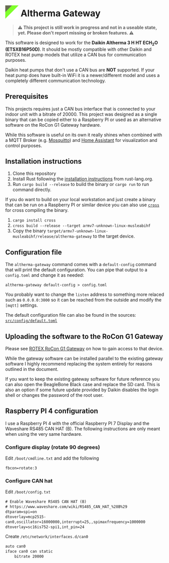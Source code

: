 # <img src="logo.svg" height="64px" style="height: 1.5em; vertical-align: bottom"> Altherma Gateway

> **⚠️ This project is still work in progress and not in a useable state, yet. Please don't report missing or broken features. ⚠️**

This software is designed to work for the **Daikin Altherma 3 H HT ECH<sub>2</sub>O (ETSXB16P50D)**. It should be mostly compatible with other Daikin and ROTEX heat pump models that utilize a CAN bus for communication purposes.

Daikin heat pumps that don't use a CAN bus are **NOT** supported. If your heat pump does have built-in WiFi it is a newer/different model and uses a completely different communication technology.

## Prerequisites

This projects requires just a CAN bus interface that is connected to your indoor unit with a bitrate of 20000. This project was designed as a single binary that can be copied either to a Raspberry PI or used as an alternative software on the RoCon G1 Gateway hardware.

While this software is useful on its own it really shines when combined with a MQTT Broker (e.g. [Mosquitto](https://mosquitto.org/)) and [Home Assistant](https://www.home-assistant.io/) for visualization and control purposes.

## Installation instructions

1. Clone this repository
2. Install Rust following the [installation instructions](https://www.rust-lang.org/learn/get-started) from rust-lang.org.
3. Run `cargo build --release` to build the binary or `cargo run` to run command directly.

If you do want to build on your local workstation and just create a binary that can be run on a Raspberry PI or similar device you can also use [`cross`](https://crates.io/crates/cross) for cross compiling the binary.

1. `cargo install cross`
2. `cross build --release --target armv7-unknown-linux-musleabihf`
3. Copy the binary `target/armv7-unknown-linux-musleabihf/release/altherma-gateway` to the target device.

## Configuration file

The `altherma-gateway` command comes with a `default-config` command that will print the default configuration. You can pipe that output to a `config.toml` and change it as needed:

```
altherma-gateway default-config > config.toml
```

You probably want to change the `listen` address to something more relaced such as `0.0.0.0:3000` so it can be reached from the outside and modify the `[mqtt]` settings.

The default configuration file can also be found in the sources: [`src/config/default.toml`](./src/config/default.toml)

## Uploading the software to the RoCon G1 Gateway

Please see [ROTEX RoCon G1 Gateway](./docs/ROTEX_RoCon_G1_Gateway.md) on how to gain access to that device.

While the gateway software can be installed parallel to the existing gateway software I highly recommend replacing the system entirely for reasons outlined in the document.

If you want to keep the existing gateway software for future reference you can also open the BeagleBone Black case and replace the SD card. This is also an option if some future update provided by Daikin disables the login shell or changes the password of the root user.

## Raspberry PI 4 configuration

I use a Raspberry PI 4 with the official Raspberry PI 7 Display and the Waveshare RS485 CAN HAT (B). The following instructions are only meant when using the very same hardware.

### Configure display (rotate 90 degrees)

Edit `/boot/cmdline.txt` and add the following

```
fbcon=rotate:3
```

### Configure CAN hat

Edit `/boot/config.txt`

```
# Enable Waveshare RS485 CAN HAT (B)
# https://www.waveshare.com/wiki/RS485_CAN_HAT_%28B%29
dtparam=spi=on
dtoverlay=mcp2515-can0,oscillator=16000000,interrupt=25,,spimaxfrequency=1000000
dtoverlay=sc16is752-spi1,int_pin=24
```

Create `/etc/network/interfaces.d/can0`

```
auto can0
iface can0 can static
    bitrate 20000
```
